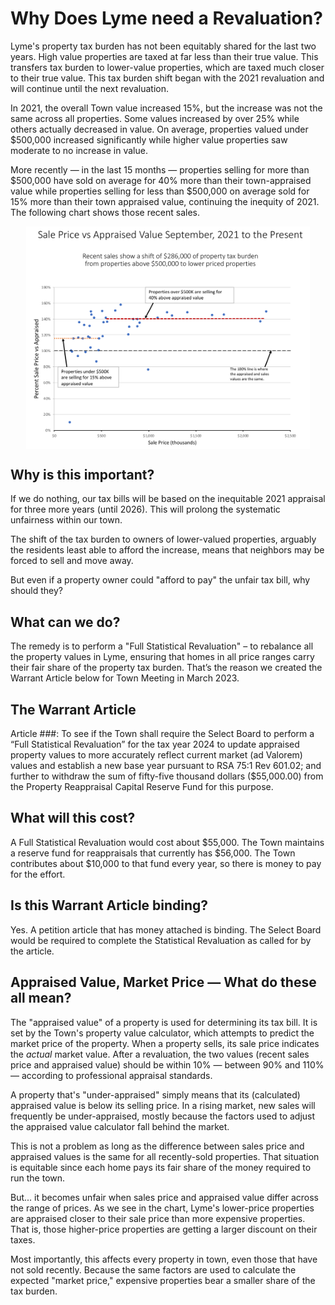 # Why Does Lyme need a Revaluation?

Lyme's property tax burden has not been equitably shared for the last two years.  High value properties are taxed at far less than their true value. This transfers tax burden to lower-value properties, which are taxed much closer to their true value. This tax burden shift began with the 2021 revaluation and will continue until the next revaluation.

In 2021, the overall Town value increased 15%, but the increase was not the same across all properties. Some values increased by over 25% while others actually decreased in value. On average, properties valued under \$500,000 increased significantly while higher value properties saw moderate to no increase in value.

More recently &mdash; in the last 15 months &mdash; properties selling for more than \$500,000 have sold on average for 40% more than their town-appraised value while properties selling for less than \$500,000 on average sold for 15% more than their town appraised value, continuing the inequity of 2021. The following chart shows those recent sales.

<img style="max-width:90%; margin-left:auto; margin-right:auto; display:block; height:auto" src="./images/Appraised-vs-Sales Price-v5.png" >

## Why is this important?

If we do nothing, our tax bills will be based on the inequitable 2021 appraisal for three more years (until 2026). This will prolong the systematic unfairness within our town.

The shift of the tax burden to owners of lower-valued properties, arguably the residents least able to afford the increase, means that neighbors may be forced to sell and move away.

But even if a property owner could "afford to pay" the unfair tax bill, why should they?

## What can we do?

The remedy is to perform a "Full Statistical Revaluation" – to rebalance all the property values in Lyme, ensuring that homes in all price ranges carry their fair share of the property tax burden. That’s the reason we created the Warrant Article below for Town Meeting in March 2023.

## The Warrant Article

Article ###: To see if the Town shall require the Select Board to perform a “Full Statistical Revaluation” for the tax year 2024 to update appraised property values to more accurately reflect current market (ad Valorem) values and establish a new base year pursuant to RSA 75:1 Rev 601.02; and further to withdraw the sum of fifty-five thousand dollars (\$55,000.00) from the Property Reappraisal Capital Reserve Fund for this purpose.

## What will this cost?

A Full Statistical Revaluation would cost about \$55,000. The Town maintains a reserve fund for reappraisals that currently has \$56,000. The Town contributes about \$10,000 to that fund every year, so there is money to pay for the effort. 

## Is this Warrant Article binding?

Yes. A petition article that has money attached is binding. The Select Board would be required to complete the Statistical Revaluation as called for by the article.

## Appraised Value, Market Price &mdash; What do these all mean?

The "appraised value" of a property is used for determining its tax bill. It is set by the Town's property value calculator, which attempts to predict the market price of the property. When a property sells, its sale price indicates the _actual_ market value. After a revaluation, the two values (recent sales price and appraised value) should be within 10% &mdash; between 90% and 110% &mdash; according to professional appraisal standards. 

A property that's "under-appraised" simply means that its (calculated) appraised value is below its selling price. In a rising market, new sales will frequently be under-appraised, mostly because the factors used to adjust the appraised value calculator fall behind the market. 

This is not a problem as long as the difference between sales price and appraised values is the same for all recently-sold properties. That situation is equitable since each home pays its fair share of the money required to run the town. 

But... it becomes unfair when sales price and appraised value differ across the range of prices. As we see in the chart, Lyme's lower-price properties are appraised closer to their sale price than more expensive properties. That is, those higher-price properties are getting a larger discount on their taxes.

Most importantly, this affects every property in town, even those that have not sold recently. Because the same factors are used to calculate the expected "market price," expensive properties bear a smaller share of the tax burden.

